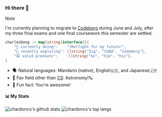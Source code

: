 ### Hi there 👋

> [!NOTE]
> I'm currently planning to migrate to [Codeberg](https://codeberg.org/chardon_cs) during June and July, after my three final exams and one final coursework this semester are settled.

```Go
charlesDong := map[string]interface{}{
    "🚀 currently doing":    "(Re)fight for my future!",
    "🔬 recently exploring": []string{"Zig", "CUDA", "Codeberg"},
    "😄 valid pronouns":     []string{"he", "him", "his"},
}
```

- 🗣️ Natural languages: Mandarin (native), English🇺🇸, and Japanese🇯🇵
- 🔭 Fav field other than [CS](https://en.wikipedia.org/wiki/Computer_science): Astronomy!🪐
- 👾 Fun fact: You're awesome!

#### 📊 My Stats

![chardoncs's github stats](https://github-readme-stats.vercel.app/api?username=chardoncs&show_icons=true&bg_color=25,00132c,003247&text_color=e0f7fa&title_color=fce4ec&icon_color=f186c0)
![chardoncs's top langs](https://github-readme-stats.vercel.app/api/top-langs/?username=chardoncs&layout=compact&bg_color=-25,00132c,003247&text_color=ffffff&title_color=fce4ec)
